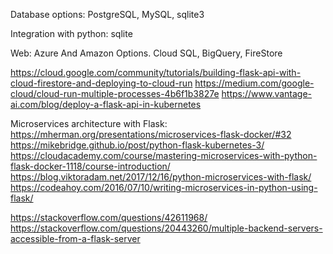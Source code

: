Database options:
PostgreSQL, MySQL, sqlite3

Integration with python:
sqlite

Web:
Azure And Amazon Options. Cloud SQL, BigQuery, FireStore

https://cloud.google.com/community/tutorials/building-flask-api-with-cloud-firestore-and-deploying-to-cloud-run
https://medium.com/google-cloud/cloud-run-multiple-processes-4b6f1b3827e
https://www.vantage-ai.com/blog/deploy-a-flask-api-in-kubernetes

Microservices architecture with Flask:
https://mherman.org/presentations/microservices-flask-docker/#32
https://mikebridge.github.io/post/python-flask-kubernetes-3/
https://cloudacademy.com/course/mastering-microservices-with-python-flask-docker-1118/course-introduction/
https://blog.viktoradam.net/2017/12/16/python-microservices-with-flask/
https://codeahoy.com/2016/07/10/writing-microservices-in-python-using-flask/

https://stackoverflow.com/questions/42611968/
https://stackoverflow.com/questions/20443260/multiple-backend-servers-accessible-from-a-flask-server